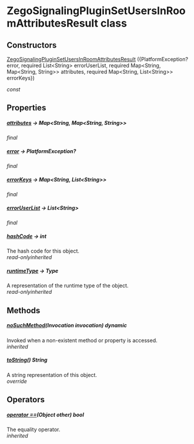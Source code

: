 


# ZegoSignalingPluginSetUsersInRoomAttributesResult class













## Constructors

[ZegoSignalingPluginSetUsersInRoomAttributesResult](../zego_uikit_prebuilt_live_audio_room/ZegoSignalingPluginSetUsersInRoomAttributesResult/ZegoSignalingPluginSetUsersInRoomAttributesResult.md) ({PlatformException? error, required List&lt;String> errorUserList, required Map&lt;String, Map&lt;String, String>> attributes, required Map&lt;String, List&lt;String>> errorKeys})

  _const_ 


## Properties

##### [attributes](../zego_uikit_prebuilt_live_audio_room/ZegoSignalingPluginSetUsersInRoomAttributesResult/attributes.md) &#8594; Map&lt;String, Map&lt;String, String>>



  
_<span class="feature">final</span>_



##### [error](../zego_uikit_prebuilt_live_audio_room/ZegoSignalingPluginSetUsersInRoomAttributesResult/error.md) &#8594; PlatformException?



  
_<span class="feature">final</span>_



##### [errorKeys](../zego_uikit_prebuilt_live_audio_room/ZegoSignalingPluginSetUsersInRoomAttributesResult/errorKeys.md) &#8594; Map&lt;String, List&lt;String>>



  
_<span class="feature">final</span>_



##### [errorUserList](../zego_uikit_prebuilt_live_audio_room/ZegoSignalingPluginSetUsersInRoomAttributesResult/errorUserList.md) &#8594; List&lt;String>



  
_<span class="feature">final</span>_



##### [hashCode](../zego_uikit_prebuilt_live_audio_room/ZegoSignalingPluginSetUsersInRoomAttributesResult/hashCode.md) &#8594; int



The hash code for this object.  
_<span class="feature">read-only</span><span class="feature">inherited</span>_



##### [runtimeType](../zego_uikit_prebuilt_live_audio_room/ZegoSignalingPluginSetUsersInRoomAttributesResult/runtimeType.md) &#8594; Type



A representation of the runtime type of the object.  
_<span class="feature">read-only</span><span class="feature">inherited</span>_





## Methods

##### [noSuchMethod](../zego_uikit_prebuilt_live_audio_room/ZegoSignalingPluginSetUsersInRoomAttributesResult/noSuchMethod.md)(Invocation invocation) dynamic



Invoked when a non-existent method or property is accessed.  
_<span class="feature">inherited</span>_



##### [toString](../zego_uikit_prebuilt_live_audio_room/ZegoSignalingPluginSetUsersInRoomAttributesResult/toString.md)() String



A string representation of this object.  
_<span class="feature">override</span>_





## Operators

##### [operator ==](../zego_uikit_prebuilt_live_audio_room/ZegoSignalingPluginSetUsersInRoomAttributesResult/operator_equals.md)(Object other) bool



The equality operator.  
_<span class="feature">inherited</span>_
















